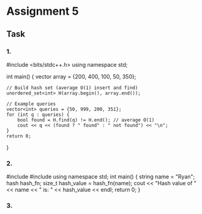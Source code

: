 # Assignment 5
## Task
### 1.
#include <bits/stdc++.h>
using namespace std;

int main() {
    vector<int> array = {200, 400, 100, 50, 350};

    // Build hash set (average O(1) insert and find)
    unordered_set<int> H(array.begin(), array.end());

    // Example queries
    vector<int> queries = {50, 999, 200, 351};
    for (int q : queries) {
        bool found = H.find(q) != H.end(); // average O(1)
        cout << q << (found ? " found" : " not found") << "\n";
    }
    return 0;
}
### 2.
#include <iostream>
#include <string>
using namespace std;
int main() {
    string name = "Ryan";
    hash<string> hash_fn;
    size_t hash_value = hash_fn(name);
    cout << "Hash value of " << name << " is: " << hash_value << endl;
    return 0;
}
### 3.

